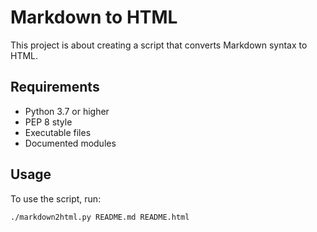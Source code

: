 # Markdown to HTML

This project is about creating a script that converts Markdown syntax to HTML.

## Requirements

- Python 3.7 or higher
- PEP 8 style
- Executable files
- Documented modules

## Usage

To use the script, run:

```bash
./markdown2html.py README.md README.html
```
